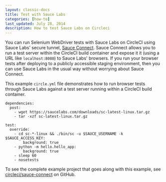 ```yaml
---
layout: classic-docs
title: Test with Sauce Labs
categories: [how-to]
last_updated: July 28, 2014
description: How to test Sauce Labs on Circleci
---
```


You can run Selenium WebDriver tests with Sauce Labs on CircleCI using Sauce Labs'
secure tunnel, [Sauce Connect](https://docs.saucelabs.com/reference/sauce-connect/).
Sauce Connect allows you to run a test server within the CircleCI build container
and expose it it (using a URL like `localhost:8080`) to Sauce Labs' browsers. If you
run your browser tests after deploying to a publicly accessible staging environment,
then you can use Sauce Labs in the usual way without worrying about Sauce Connect.

This example `circle.yml` file demonstrates how to run browser tests through Sauce Labs
against a test server running within a CircleCI build container.

```
dependencies:
  post:
    - wget https://saucelabs.com/downloads/sc-latest-linux.tar.gz
    - tar -xzf sc-latest-linux.tar.gz

test:
  override:
    - cd sc-*-linux && ./bin/sc -u $SAUCE_USERNAME -k $SAUCE_ACCESS_KEY:
        background: true
    - python -m hello.hello_app:
        background: true
    - sleep 60
    - nosetests
```

To see the complete example project that goes along with this example, see
[circleci/sauce-connect](https://github.com/circleci/sauce-connect)
on GitHub.
